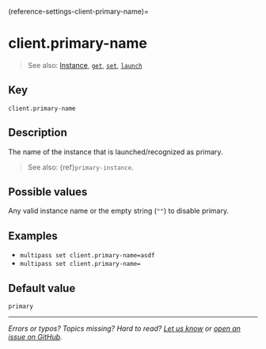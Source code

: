 (reference-settings-client-primary-name)=
# client.primary-name

> See also: [Instance](/explanation/instance), [`get`](/reference/command-line-interface/get), [`set`](/reference/command-line-interface/set), [`launch`](/reference/command-line-interface/launch)

## Key

`client.primary-name`

## Description

The name of the instance that is launched/recognized as primary. 

> See also: {ref}`primary-instance`.
<!-- [Primary instance]( /t/28469#primary-instance) -->

## Possible values

Any valid instance name or the empty string (`""`) to disable primary.

## Examples

- `multipass set client.primary-name=asdf`
- `multipass set client.primary-name=`

## Default value

`primary`

---

*Errors or typos? Topics missing? Hard to read? <a href="https://docs.google.com/forms/d/e/1FAIpQLSd0XZDU9sbOCiljceh3rO_rkp6vazy2ZsIWgx4gsvl_Sec4Ig/viewform?usp=pp_url&entry.317501128=https://canonical.com/multipass/docs/primary-name" target="_blank">Let us know</a> or <a href="https://github.com/canonical/multipass/issues/new/choose" target="_blank">open an issue on GitHub</a>.*

